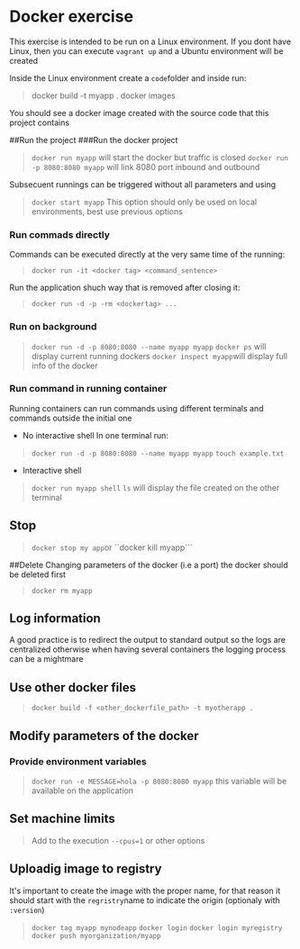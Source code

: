 # Docker exercise
This exercise is intended to be run on a Linux environment. If you dont have Linux, then you can execute ``vagrant up`` and a Ubuntu environment will be created

Inside the Linux environment create a ``code``folder and inside run:
> docker build -t myapp .
> docker images

You should see a docker image created with the source code that this project contains

##Run the project
###Run the docker project
> ``docker run myapp`` will start the docker but traffic is closed
> ``docker run -p 8080:8080 myapp`` will link 8080 port inbound and outbound

Subsecuent runnings can be triggered without all parameters and using 
> ``docker start myapp``
This option should only be used on local environments, best use previous options

### Run commads directly 
Commands can be executed directly at the very same time of the running:
>``docker run -it <docker tag> <command_sentence>``

Run the application shuch way that is removed after closing it:
> ``docker run -d -p -rm <dockertag> ...``

### Run on background
> ``docker run -d -p 8080:8080 --name myapp myapp``
> ``docker ps`` will display current running dockers
> ``docker inspect myapp``will display full info of the docker

### Run command in running container
Running containers can run commands using different terminals and commands outside the initial one 

- No interactive shell
In one terminal run:
> ``docker run -d -p 8080:8080 --name myapp myapp``
> ``touch example.txt``

- Interactive shell
> ``docker run myapp shell``
> ``ls`` will display the file created on the other terminal

## Stop 
> ``docker stop my app``or ``docker kill myapp```

##Delete 
Changing parameters of the docker (i.e a port) the docker should be deleted first
> ``docker rm myapp``


## Log information
A good practice is to redirect the output to standard output so the logs are centralized otherwise when having several containers the logging process can be a mightmare


## Use other docker files
> ``docker build -f <other_dockerfile_path> -t myotherapp .``

## Modify parameters of the docker
### Provide environment variables

>``docker run -e MESSAGE=hola -p 8080:8080 myapp`` this variable will be available on the application

## Set machine limits

> Add to the execution ``--cpus=1`` or other options

## Uploadig image to registry 
It's important to create the image with the proper name, for that reason it should start with the ``regristry``name to indicate the origin (optionaly with ``:version``)
> ``docker tag myapp mynodeapp``
> ``docker login``
> ``docker login myregistry``
> ``docker push myorganization/myapp``